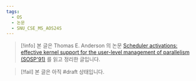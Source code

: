 ```yaml
---
tags:
  - OS
  - 논문
  - SNU_CSE_MS_AOS24S
---
```

> [!info] 본 글은 Thomas E. Anderson 의 논문 [Scheduler activations: effective kernel support for the user-level management of parallelism (SOSP'91)](https://dl.acm.org/doi/10.1145/121132.121151) 를 읽고 정리한 글입니다.

> [!fail] 본 글은 아직 #draft 상태입니다.